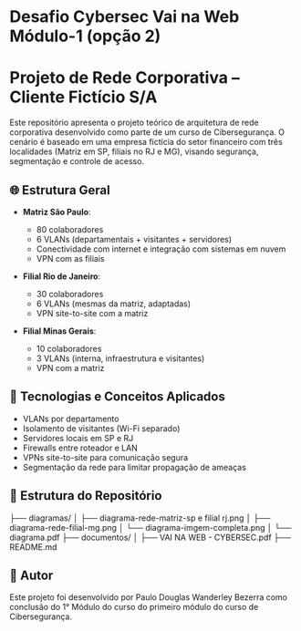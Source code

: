 # Desafio Cybersec Vai na Web Módulo-1 (opção 2)

# Projeto de Rede Corporativa – Cliente Fictício S/A

Este repositório apresenta o projeto teórico de arquitetura de rede corporativa desenvolvido como parte de um curso de Cibersegurança. O cenário é baseado em uma empresa fictícia do setor financeiro com três localidades (Matriz em SP, filiais no RJ e MG), visando segurança, segmentação e controle de acesso.

## 🌐 Estrutura Geral

- **Matriz São Paulo**:
  - 80 colaboradores
  - 6 VLANs (departamentais + visitantes + servidores)
  - Conectividade com internet e integração com sistemas em nuvem
  - VPN com as filiais

- **Filial Rio de Janeiro**:
  - 30 colaboradores
  - 6 VLANs (mesmas da matriz, adaptadas)
  - VPN site-to-site com a matriz

- **Filial Minas Gerais**:
  - 10 colaboradores
  - 3 VLANs (interna, infraestrutura e visitantes)
  - VPN com a matriz

## 🔐 Tecnologias e Conceitos Aplicados

- VLANs por departamento
- Isolamento de visitantes (Wi-Fi separado)
- Servidores locais em SP e RJ
- Firewalls entre roteador e LAN
- VPNs site-to-site para comunicação segura
- Segmentação da rede para limitar propagação de ameaças

## 📁 Estrutura do Repositório

├── diagramas/
│ ├── diagrama-rede-matriz-sp e filial rj.png
│ ├── diagrama-rede-filial-mg.png
│ └── diagrama-imgem-completa.png
│ └── diagrama.pdf
├── documentos/
│ ├── VAI NA WEB - CYBERSEC.pdf
├── README.md

## 🧠 Autor

Este projeto foi desenvolvido por Paulo Douglas Wanderley Bezerra como conclusão do 1° Módulo do curso do primeiro módulo do curso de Cibersegurança. 
